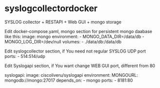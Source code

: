 # syslogcollectordocker
SYSLOG collector + RESTAPI + Web GUI + mongo storage

Edit docker-compose.yaml, mongo section for persistent mongo daabase like this:
    image: mongo
    environment:
      - MONGO_DATA_DIR=/data/db
      - MONGO_LOG_DIR=/dev/null
    volumes:
      - ./data/db:/data/db
      
      
Edit syslogcollector section, if You need not regular SYSLOG UDP port
    ports:
      - 514:514/udp
 

Edit Syslogapi section, if You want change WEB GUI port, different from 80

  syslogapi:
    image: ciscoliveru/syslogapi
    environment:
      MONGOURL: mongodb://mongo:27017
    depends_on:
      - mongo
    ports:
      - 8181:80
